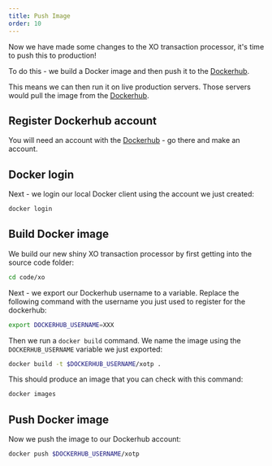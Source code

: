 ```yaml
---
title: Push Image
order: 10
---
```


Now we have made some changes to the XO transaction processor, it's time to push this to production!

To do this - we build a Docker image and then push it to the [Dockerhub](https://hub.docker.com/).

This means we can then run it on live production servers.  Those servers would pull the image from the [Dockerhub](https://hub.docker.com/).

## Register Dockerhub account

You will need an account with the [Dockerhub](https://hub.docker.com/) - go there and make an account.

## Docker login

Next - we login our local Docker client using the account we just created:

```bash
docker login
```

## Build Docker image

We build our new shiny XO transaction processor by first getting into the source code folder:

```bash
cd code/xo
```

Next - we export our Dockerhub username to a variable.  Replace the following command with the username you just used to register for the dockerhub:

```bash
export DOCKERHUB_USERNAME=XXX
```

Then we run a `docker build` command.  We name the image using the `DOCKERHUB_USERNAME` variable we just exported:

```bash
docker build -t $DOCKERHUB_USERNAME/xotp .
```

This should produce an image that you can check with this command:

```bash
docker images
```

## Push Docker image

Now we push the image to our Dockerhub account:

```bash
docker push $DOCKERHUB_USERNAME/xotp
```





